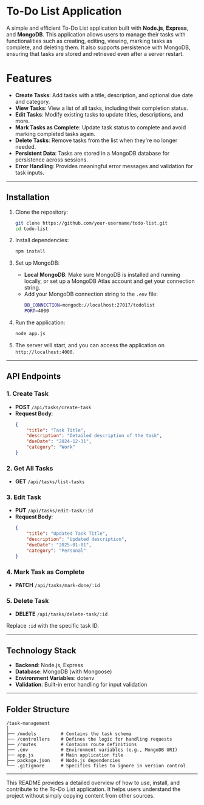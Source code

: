 
# To-Do List Application

A simple and efficient To-Do List application built with **Node.js**, **Express**, and **MongoDB**. 
This application allows users to manage their tasks with functionalities such as creating, editing, viewing, marking tasks as complete, and deleting them.
It also supports persistence with MongoDB, ensuring that tasks are stored and retrieved even after a server restart.
# Features

- **Create Tasks**: Add tasks with a title, description, and optional due date and category.
- **View Tasks**: View a list of all tasks, including their completion status.
- **Edit Tasks**: Modify existing tasks to update titles, descriptions, and more.
- **Mark Tasks as Complete**: Update task status to complete and avoid marking completed tasks again.
- **Delete Tasks**: Remove tasks from the list when they're no longer needed.
- **Persistent Data**: Tasks are stored in a MongoDB database for persistence across sessions.
- **Error Handling**: Provides meaningful error messages and validation for task inputs.

---

## Installation

1. Clone the repository:
   ```bash
   git clone https://github.com/your-username/todo-list.git
   cd todo-list
   ```

2. Install dependencies:
   ```bash
   npm install
   ```

3. Set up MongoDB:
   - **Local MongoDB**: Make sure MongoDB is installed and running locally, or set up a MongoDB Atlas account and get your connection string.
   - Add your MongoDB connection string to the `.env` file:
     ```bash
     DB_CONNECTION=mongodb://localhost:27017/todolist
     PORT=4000
     ```

4. Run the application:
   ```bash
   node app.js
   ```

5. The server will start, and you can access the application on `http://localhost:4000`.

---

## API Endpoints

### 1. **Create Task**
- **POST** `/api/tasks/create-task`
- **Request Body**:
  ```json
  {
      "title": "Task Title",
      "description": "Detailed description of the task",
      "dueDate": "2024-12-31",
      "category": "Work"
  }
  ```

### 2. **Get All Tasks**
- **GET** `/api/tasks/list-tasks`

### 3. **Edit Task**
- **PUT** `/api/tasks/edit-task/:id`
- **Request Body**:
  ```json
  {
      "title": "Updated Task Title",
      "description": "Updated description",
      "dueDate": "2025-01-01",
      "category": "Personal"
  }
  ```

### 4. **Mark Task as Complete**
- **PATCH** `/api/tasks/mark-done/:id`

### 5. **Delete Task**
- **DELETE** `/api/tasks/delete-task/:id`

Replace `:id` with the specific task ID.

---

## Technology Stack

- **Backend**: Node.js, Express
- **Database**: MongoDB (with Mongoose)
- **Environment Variables**: dotenv
- **Validation**: Built-in error handling for input validation

---

## Folder Structure

```
/task-management
│
├── /models         # Contains the task schema
├── /controllers    # Defines the logic for handling requests
├── /routes         # Contains route definitions
├── .env            # Environment variables (e.g., MongoDB URI)
├── app.js          # Main application file
├── package.json    # Node.js dependencies
└── .gitignore      # Specifies files to ignore in version control
```

---


This README provides a detailed overview of how to use, install, and contribute to the To-Do List application. It helps users understand the project without simply copying content from other sources.
